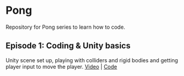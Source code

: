 # Pong
Repository for Pong series to learn how to code.

## Episode 1: Coding & Unity basics
Unity scene set up, playing with colliders and rigid bodies and getting player input to move the player.
[Video](https://youtu.be/4QTzpqe7ltY) | [Code](https://github.com/p4nash/Pong/commit/245055a02ff07794674af436960b1ef5e3c13584)
